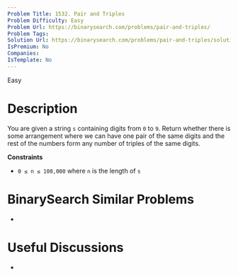 ```yaml
---
Problem Title: 1532. Pair and Triples
Problem Difficulty: Easy
Problem Url: https://binarysearch.com/problems/pair-and-triples/
Problem Tags: 
Solution Url: https://binarysearch.com/problems/pair-and-triples/solutions/
IsPremium: No
Companies: 
IsTemplate: No
---
```


<span style="color: ;">Easy</span>

# Description

You are given a string `s` containing digits from `0` to `9`. Return whether there is some arrangement where we can have one pair of the same digits and the rest of the numbers form any number of triples of the same digits.


**Constraints**
- `0 ≤ n ≤ 100,000` where `n` is the length of `s`

# BinarySearch Similar Problems

- []()

# Useful Discussions

- []()
